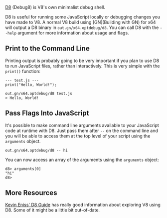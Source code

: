 [D8](https://codesearch.chromium.org/chromium/src/v8/src/d8.h?q=d8&sq=package:chromium&l=5) (Debug8) is V8's own minimalist debug shell.

D8 is useful for running some JavaScript locally or debugging changes you have made to V8. A normal V8 build using [GN](Building with GN) for x64 will output a D8 binary in `out.gn/x64.optdebug/d8`. You can call D8 with the  `--help` argument for more information about usage and flags.

## Print to the Command Line

Printing output is probably going to be very important if you plan to use D8 to run JavaScript files, rather than interactively. This is very simple with the `print()` function:

```
--- test.js ---
print("Hello, World!");
```
```
out.gn/x64.optdebug/d8 test.js
> Hello, World!
```

## Pass Flags Into JavaScript

It's possible to make command line arguments available to your JavaScript code at runtime with D8. Just pass them after `--` on the command line and you will be able to access them at the top level of your script using the `arguments` object.

```
out.gn/x64.optdebug/d8 -- hi
```
You can now access an array of the arguments using the `arguments` object:
```
d8> arguments[0]
"hi"
d8>
```

## More Resources
[Kevin Eniss' D8 Guide](https://gist.github.com/kevincennis/0cd2138c78a07412ef21) has really good information about exploring V8 using D8. Some of it might be a little bit out-of-date.